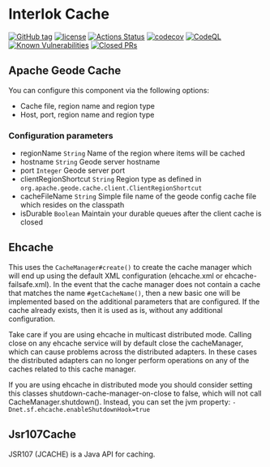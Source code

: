 # Interlok Cache

[![GitHub tag](https://img.shields.io/github/tag/adaptris/interlok-cache.svg)](https://github.com/adaptris/interlok-cache/tags)
[![license](https://img.shields.io/github/license/adaptris/interlok-cache.svg)](https://github.com/adaptris/interlok-cache/blob/develop/LICENSE)
[![Actions Status](https://github.com/adaptris/interlok-cache/actions/workflows/gradle-publish.yml/badge.svg)](https://github.com/adaptris/interlok-cache/actions)
[![codecov](https://codecov.io/gh/adaptris/interlok-cache/branch/develop/graph/badge.svg)](https://codecov.io/gh/adaptris/interlok-cache)
[![CodeQL](https://github.com/adaptris/interlok-cache/workflows/CodeQL/badge.svg)](https://github.com/adaptris/interlok-cache/security/code-scanning)
[![Known Vulnerabilities](https://snyk.io/test/github/adaptris/interlok-cache/badge.svg?targetFile=build.gradle)](https://snyk.io/test/github/adaptris/interlok-cache?targetFile=build.gradle)
[![Closed PRs](https://img.shields.io/github/issues-pr-closed/adaptris/interlok-cache)](https://github.com/adaptris/interlok-cache/pulls?q=is%3Apr+is%3Aclosed)

## Apache Geode Cache

You can configure this component via the following options:

* Cache file, region name and region type
* Host, port, region name and region type

### Configuration parameters

* regionName `String` Name of the region where items will be cached
* hostname `String` Geode server hostname
* port `Integer` Geode server port
* clientRegionShortcut `String` Region type as defined in `org.apache.geode.cache.client.ClientRegionShortcut`
* cacheFileName `String` Simple file name of the geode config cache file which resides on the classpath
* isDurable `Boolean` Maintain your durable queues after the client cache is closed

## Ehcache

This uses the `CacheManager#create()` to create the cache manager which
will end up using the default XML configuration (ehcache.xml or
ehcache-failsafe.xml). In the event that the cache manager does not
contain a cache that matches the name  `#getCacheName()`, then a new
basic one will be implemented based on the additional parameters that
are configured. If the cache already exists, then it is used as is,
without any additional configuration.

Take care if you are using ehcache in multicast distributed mode.
Calling close on any ehcache service will by default close the
cacheManager, which can cause problems across the distributed adapters.
In these cases the distributed adapters can no longer perform operations
on any of the caches related to this cache manager.

If you are using ehcache in distributed mode you should consider setting
this classes shutdown-cache-manager-on-close to false, which will not
call CacheManager.shutdown(). Instead, you can set the jvm property:
`-Dnet.sf.ehcache.enableShutdownHook=true`

## Jsr107Cache

JSR107 (JCACHE) is a Java API for caching.
